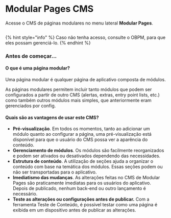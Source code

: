 # Modular Pages CMS

Acesse o CMS de páginas modulares no menu lateral **Modular Pages**.

<figure><img src=".gitbook/assets/image (12).png" alt=""><figcaption></figcaption></figure>

{% hint style="info" %}
Caso não tenha acesso, consulte o OBPM, para que eles possam gerenciá-lo.
{% endhint %}

### Antes de começar...

#### O que é uma página modular?

Uma página modular é qualquer página de aplicativo composta de módulos.

As páginas modulares permitem incluir tanto módulos que podem ser configurados a partir de outro CMS (alertas, extras, entry point lists, etc.) como também outros módulos mais simples, que anteriormente eram gerenciados por config.

#### Quais são as vantagens de usar este CMS?

* **Pré-visualização**. Em todos os momentos, tanto ao adicionar um módulo quanto ao configurar a página, uma pré-visualização está disponível para que o usuário do CMS possa ver a aparência do conteúdo.​
* **Gerenciamento de módulos**. Os módulos são facilmente reorganizados e podem ser ativados ou desativados dependendo das necessidades.​
* **Estrutura de conteúdo**. A utilização de seções ajuda a organizar o conteúdo com base na temática dos módulos. Essas seções podem ou não ser transportadas para o aplicativo.
* **Imediatismo das mudanças**. As alterações feitas no CMS de Modular Pages são praticamente imediatas para os usuários do aplicativo. Depois de publicado, nenhum back-end ou outro lançamento é necessário.
* **Teste as alterações ou configurações antes de publicar.** Com a ferramenta Teste de Conteúdo, é possível testar como uma página é exibida em um dispositivo antes de publicar as alterações.
